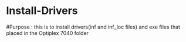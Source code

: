 # Install-Drivers
#Purpose : this is to install drivers(inf and inf_loc files) and exe files that placed in the Optiplex 7040 folder
